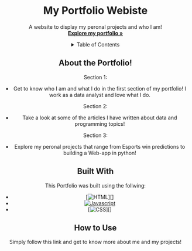 <br />
<div align="center">
  <!-- <a href="https://github.com/othneildrew/Best-README-Template"> -->
    <!-- <img src="images/logo.png" alt="Logo" width="80" height="80"> -->
  <!-- </a> -->

  <h1 align="center">My Portfolio Webiste</h1>

  <p align="center">
    A website to display my peronal projects and who I am!
    <br />
    <a href="https://zachmort.github.io/"><strong>Explore my portfolio »</strong></a>
    </p>

<details>
  <summary>Table of Contents</summary>
  <ol>
    <li>
      <a href="#about-the-portfolio">About The Project</a>
      <ul>
        <li><a href="#built-with">Built With</a></li>
      </ul>
    </li>
    <li>
      <a href="#how-to-use">How to Use</a>
    </li>
  </ol>
</details>


## About the Portfolio!

Section 1: 
- Get to know who I am and what I do in the first section of my portfolio! I work as a data analyst and love what I do. 

Section 2: 
- Take a look at some of the articles I have written about data and programming topics!

Section 3: 
- Explore my peronal projects that range from Esports win predictions to building a Web-app in python!

## Built With
This Portfolio was built using the follwing:

* [![HTML][HTML]][]
* [![Javascript][Javascript]][Java-url]
* [![CSS][CSS]][]

## How to Use
 Simply follow this link and get to know more about me and my projects!


<!-- Markdown Links -->
[Javascript]: https://img.shields.io/badge/Java_script-0769AD?style=for-the-badge&logo=Java_script&logoColor=white
[Java-url]: https://www.javascript.com/
[CSS]: https://img.shields.io/badge/CSS-0769AD?style=for-the-badge&logo=CSS&logoColor=white
<!-- [Java-url]: https://www.javascript.com/ -->
[HTML]: https://img.shields.io/badge/HTML-0769AD?style=for-the-badge&logo=HTML&logoColor=white
<!-- [HTML-url]: https://www.javascript.com/ -->